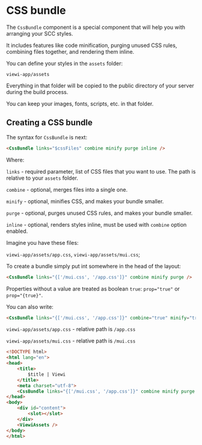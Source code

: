 # CSS bundle

The `CssBundle` component is a special component that will help you with arranging your SCC styles.

It includes features like code minification, purging unused CSS rules, combining files together, and rendering them inline.

You can define your styles in the `assets` folder:

`viewi-app/assets`

Everything in that folder will be copied to the public directory of your server during the build process.

You can keep your images, fonts, scripts, etc. in that folder.

## Creating a CSS bundle

The syntax for `CssBundle` is next:

```html
<CssBundle links="$cssFiles" combine minify purge inline />
```

Where:

`links` - required parameter, list of CSS files that you want to use. The path is relative to your `assets` folder.

`combine` - optional, merges files into a single one.

`minify` - optional, minifies CSS, and makes your bundle smaller.

`purge` - optional, purges unused CSS rules, and makes your bundle smaller.

`inline` - optional, renders styles inline, must be used with `combine` option enabled.

Imagine you have these files:

`viewi-app/assets/app.css`, `viewi-app/assets/mui.css`;

To create a bundle simply put int somewhere in the head of the layout:

```html
<CssBundle links="{['/mui.css', '/app.css']}" combine minify purge />
```

Properties without a value are treated as boolean `true`: `prop="true"` or `prop="{true}"`.

You can also write:

```html
<CssBundle links="{['/mui.css', '/app.css']}" combine="true" minify="true" purge="true" />
```

`viewi-app/assets/app.css` - relative path is `/app.css`

`viewi-app/assets/mui.css` - relative path is `/mui.css`

```html
<!DOCTYPE html>
<html lang="en">
<head>
    <title>
        $title | Viewi
    </title>
    <meta charset="utf-8">
    <CssBundle links="{['/mui.css', '/app.css']}" combine minify purge />
</head>
<body>
    <div id="content">
        <slot></slot>
    </div>
    <ViewiAssets />
</body>
</html>
```